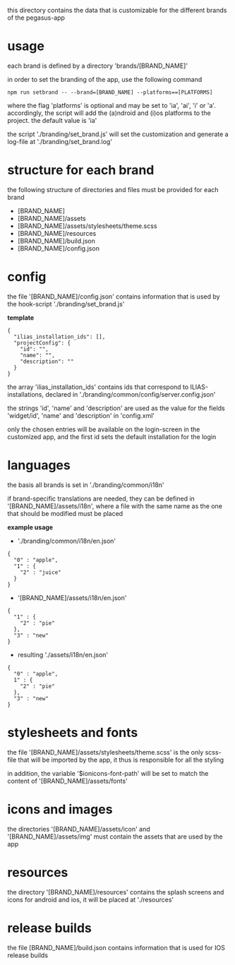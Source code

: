this directory contains the data that is customizable for the different brands of the pegasus-app

# usage

each brand is defined by a directory 'brands/[BRAND_NAME]'

in order to set the branding of the app, use the following command

    npm run setbrand -- --brand=[BRAND_NAME] --platforms==[PLATFORMS]

where the flag 'platforms' is optional and may be set to 'ia', 'ai', 'i' or 'a'. accordingly, the script will add the (a)ndroid and (i)os platforms to the project. the default value is 'ia'

the script './branding/set_brand.js' will set the customization and generate a log-file at './branding/set_brand.log'

# structure for each brand

the following structure of directories and files must be provided for each brand

* [BRAND_NAME]
* [BRAND_NAME]/assets
* [BRAND_NAME]/assets/stylesheets/theme.scss
* [BRAND_NAME]/resources
* [BRAND_NAME]/build.json
* [BRAND_NAME]/config.json

# config

the file '[BRAND_NAME]/config.json' contains information that is used by the hook-script './branding/set_brand.js'

__template__


```
{
  "ilias_installation_ids": [],
  "projectConfig": {
    "id": "",
    "name": "",
    "description": ""
  }
}
```

the array 'ilias_installation_ids' contains ids that correspond to ILIAS-installations, declared in './branding/common/config/server.config.json'

the strings 'id', 'name' and 'description' are used as the value for the fields 'widget/id', 'name' and 'description' in 'config.xml'

only the chosen entries will be available on the login-screen in the customized app, and the first id sets the default installation for the login

# languages

the basis all brands is set in './branding/common/i18n'

if brand-specific translations are needed, they can be defined in '[BRAND_NAME]/assets/i18n', where a file with the same name as the one that should be modified must be placed

__example usage__

* './branding/common/i18n/en.json'

```
{
  "0" : "apple",
  "1" : {
    "2" : "juice"
  }
}
```

* '[BRAND_NAME]/assets/i18n/en.json'

```
{
  "1" : {
    "2" : "pie"
  },
  "3" : "new"
}
```

* resulting './assets/i18n/en.json'

```
{
  "0" : "apple",
  1" : {
    "2" : "pie"
  },
  "3" : "new"
}
```

# stylesheets and fonts

the file '[BRAND_NAME]/assets/stylesheets/theme.scss' is the only scss-file that will be imported by the app, it thus is responsible for all the styling

in addition, the variable '$ionicons-font-path' will be set to match the content of '[BRAND_NAME]/assets/fonts'

# icons and images

the directories '[BRAND_NAME]/assets/icon' and '[BRAND_NAME]/assets/img' must contain the assets that are used by the app

# resources

the directory '[BRAND_NAME]/resources' contains the splash screens and icons for android and ios, it will be placed at './resources'

# release builds

the file [BRAND_NAME]/build.json contains information that is used for IOS release builds

